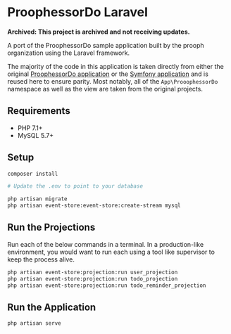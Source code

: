 # ProophessorDo Laravel

**Archived: This project is archived and not receiving updates.**

A port of the ProophessorDo sample application built by the prooph organization
using the Laravel framework.

The majority of the code in this application is taken directly from either the
original [ProophessorDo application](https://github.com/prooph/proophessor-do) or the [Symfony application](https://github.com/prooph/proophessor-do-symfony)
and is reused here to ensure parity. Most notably, all of the `App\ProoophessorDo`
namespace as well as the view are taken from the original projects.

## Requirements

* PHP 7.1+
* MySQL 5.7+

## Setup

```bash
composer install

# Update the .env to point to your database

php artisan migrate
php artisan event-store:event-store:create-stream mysql
```

## Run the Projections

Run each of the below commands in a terminal. In a production-like environment,
you would want to run each using a tool like supervisor to keep the process
alive.

```bash
php artisan event-store:projection:run user_projection
php artisan event-store:projection:run todo_projection
php artisan event-store:projection:run todo_reminder_projection
```

## Run the Application

```bash
php artisan serve
```
